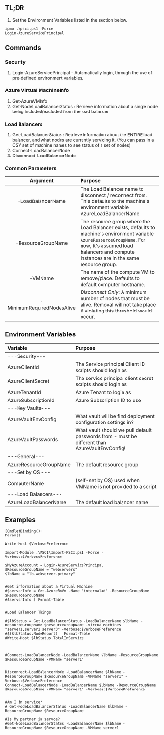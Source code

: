 
## TL;DR

1. Set the Environment Variables listed in the section below.
```
ipmo .\psci.ps1 -Force
Login-AzureServicePrincipal

```


## Commands

### Security
1. Login-AzureServicePrincipal - Automatically login, through the use of pre-defined environment variables.




### Azure Virtual MachineInfo
1. Get-AzureVMInfo
1. Get-NodeLoadBalancerStatus : Retrieve information about a single node being included/excluded from the load balancer


### Load Balancers

1. Get-LoadBalancerStatus : Retrieve information about the ENTIRE load balancer, and what nodes are currently servicing it. (You can pass in a CSV set of machine names to see status of a set of nodes)
1. Connect-LoadBalancerNode
1. Disconnect-LoadBalancerNode

### Common Parameters ###

Argument | Purpose
:-------:|:-----------------------|
-LoadBalancerName| The Load Balancer name to disconnect / reconnect from. This defaults to the machine's environment variable AzureLoadBalancerName
-ResourceGroupName | The resource group where the Load Balancer exists, defaults to machine's environment variable `AzureResourceGroupName`. For now, it's assumed load balancers and compute instances are in the same resource group.
-VMName | The name of the compute VM to remove/place. Defaults to default computer hostname.
-MinimumRequiredNodesAlive | *Disconnect Only*: A minimum number of nodes that must be alive.  Removal will not take place if violating this threshold would occur.




## Environment Variables

| Variable | Purpose
|:---------|:-----------------------------------|
|---Security---|
|AzureClientId | The Service principal Client ID scripts should login as
|AzureClientSecret | The service principal client secret scripts should login as
|AzureTenantId | Azure Tenant to login as
|AzureSubscriptionId | Azure Subscription ID to use
|---Key Vaults---|
|AzureVaultEnvConfig | What vault will be find deployment configuration settings in?
|AzureVaultPasswords | What vault should we pull default passwords from - must be different than AzureVaultEnvConfig!
|---General---|
|AzureResourceGroupName | The default resource group
|---Set by OS ---|
|ComputerName | (self-set by OS) used when VMName is not provided to a script
|---Load Balancers---|
|AzureLoadBalancerName | The default load balancer name


## Examples
```
[CmdletBinding()]
Param()

Write-Host $VerbosePreference

Import-Module .\PSCI\Import-PSCI.ps1 -Force -Verbose:$VerbosePreference

$MyAzureAccount = Login-AzureServicePrincipal
$ResourceGroupName = "webservers"
$lbName = "lb-webserver-primary"


#Get information about a Virtual Machine
#$serverInfo = Get-AzureRmVm -Name "internalad" -ResourceGroupName $ResourceGroupName
#$serverInfo | Format-Table


#Load Balancer Things

#$lbStatus = Get-LoadBalancerStatus -LoadBalancerName $lbName -ResourceGroupName $ResourceGroupName -VirtualMachines "server1,server2,server3" -Verbose:$VerbosePreference
#$($lbStatus.NodeReport) | Format-Table
#Write-Host $lbStatus.TotalInService



#Connect-LoadBalancerNode -LoadBalancerName $lbName -ResourceGroupName $ResourceGroupName -VMName "server1"


Disconnect-LoadBalancerNode -LoadBalancerName $lbName -ResourceGroupName $ResourceGroupName -VMName "server1" -Verbose:$VerbosePreference
Connect-LoadBalancerNode -LoadBalancerName $lbName -ResourceGroupName $ResourceGroupName -VMName "server1" -Verbose:$VerbosePreference


#Am I in service?
# Get-NodeLoadBalancerStatus -LoadBalancerName $lbName -ResourceGroupName $ResourceGroupName

#Is My partner in servce?
#Get-NodeLoadBalancerStatus -LoadBalancerName $lbName -ResourceGroupName $ResourceGroupName -VMName server1
```
